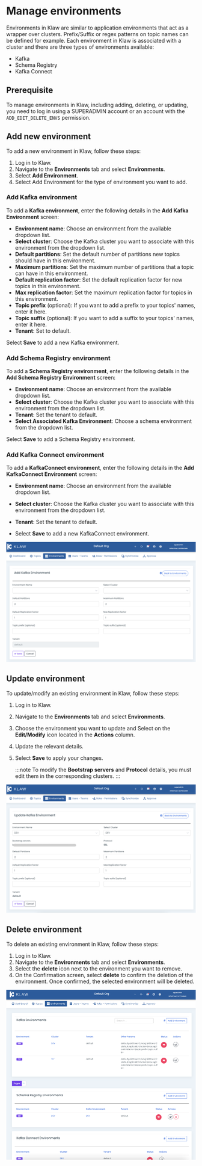 # Manage environments

Environments in Klaw are similar to application environments that act as
a wrapper over clusters. Prefix/Suffix or regex patterns on topic names can be defined for example. Each environment in
Klaw is associated with a
cluster and there are three types of environments available:

-   Kafka
-   Schema Registry
-   Kafka Connect

## Prerequisite

To manage environments in Klaw, including adding, deleting, or updating,
you need to log in using a SUPERADMIN account or an account with the
`ADD_EDIT_DELETE_ENVS` permission.

## Add new environment

To add a new environment in Klaw, follow these steps:

1.  Log in to Klaw.
2.  Navigate to the **Environments** tab and select **Environments**.
3.  Select **Add Environment**.
4.  Select Add Environment for the type of environment you want to add.
    
### Add Kafka environment

To add a **Kafka environment**, enter the following details in the **Add Kafka Environment** screen:

-   **Environment name**: Choose an environment from the
    available dropdown list.
-   **Select cluster**: Choose the Kafka cluster you want to
    associate with this environment from the dropdown list.
-   **Default partitions**: Set the default number of
    partitions new topics should have in this environment.
-   **Maximum partitions**: Set the maximum number of
    partitions that a topic can have in this environment.
-   **Default replication factor**: Set the default
    replication factor for new topics in this environment.
-   **Max replication factor**: Set the maximum replication
    factor for topics in this environment.
-   **Topic prefix** (optional): If you want to add a prefix
    to your topics' names, enter it here.
-   **Topic suffix** (optional): If you want to add a suffix
    to your topics' names, enter it here.
-   **Tenant**: Set to default.

Select **Save** to add a new Kafka environment.

### Add Schema Registry environment

To add a **Schema Registry environment**, enter the following details in the **Add Schema Registry Environment** screen:

-   **Environment name**: Choose an environment from the
            available dropdown list.
-   **Select cluster**: Choose the Kafka cluster you want to
            associate with this environment from the dropdown list.
-   **Tenant**: Set the tenant to default.
-   **Select Associated Kafka Environment**: Choose a schema
            environment from the dropdown list.

Select **Save** to add a Schema Registry environment.

### Add Kafka Connect environment 

To add a **KafkaConnect environment**, enter the following details in the **Add KafkaConnect Environment** screen:

-   **Environment name**: Choose an environment from the
    available dropdown list.
-   **Select cluster**: Choose the Kafka cluster you want to
    associate with this environment from the dropdown list.
-   **Tenant**: Set the tenant to default.

-   Select **Save** to add a new KafkaConnect environment.

![image](../../static/images/environments/NewEnvironment.png)

## Update environment

To update/modify an existing environment in Klaw, follow these steps:

1.  Log in to Klaw.
2.  Navigate to the **Environments** tab and select **Environments**.
3.  Choose the environment you want to update and Select on the
    **Edit/Modify** icon located in the **Actions** column.
4.  Update the relevant details.
5.  Select **Save** to apply your changes.
   
    :::note
    To modify the **Bootstrap servers** and **Protocol** details, you must
    edit them in the corresponding clusters.
    :::

![image](../../static/images/environments/UpdateEnvironment.png)

## Delete environment

To delete an existing environment in Klaw, follow these steps:

1.  Log in to Klaw.
2.  Navigate to the **Environments** tab and select **Environments**.
3.  Select the **delete** icon next to the environment you want to
    remove.
4.  On the Confirmation screen, select **delete** to confirm the
    deletion of the environment. Once confirmed, the selected
    environment will be deleted.

![image](../../static/images/environments/Environments.png)
